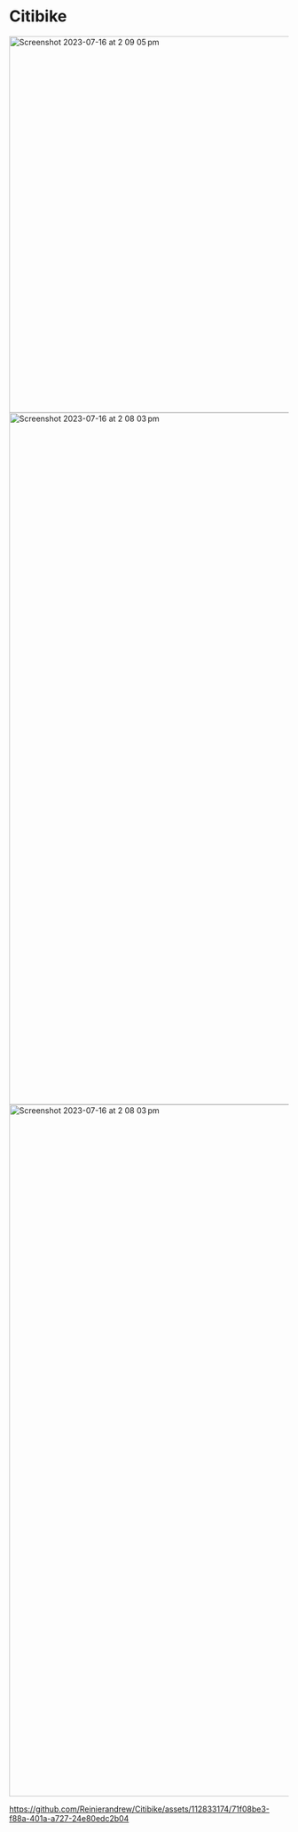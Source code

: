 # Citibike

<img width="678" alt="Screenshot 2023-07-16 at 2 09 05 pm" src="https://github.com/Reinierandrew/Citibike/assets/112833174/dc8d8db6-182e-4fc7-8335-9fa019e9db7a">
<img width="1246" alt="Screenshot 2023-07-16 at 2 08 03 pm" src="https://github.com/Reinierandrew/Citibike/assets/112833174/12db3a7a-5a63-4573-b8b3-1857ebc1ed90">
<img width="1246" alt="Screenshot 2023-07-16 at 2 08 03 pm" src="https://github.com/Reinierandrew/Citibike/assets/112833174/fb467ed1-fc7a-4335-9340-5adda720d3f9">


https://github.com/Reinierandrew/Citibike/assets/112833174/71f08be3-f88a-401a-a727-24e80edc2b04

